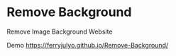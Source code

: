 # Remove Background
Remove Image Background Website

Demo https://ferryjulyo.github.io/Remove-Background/
